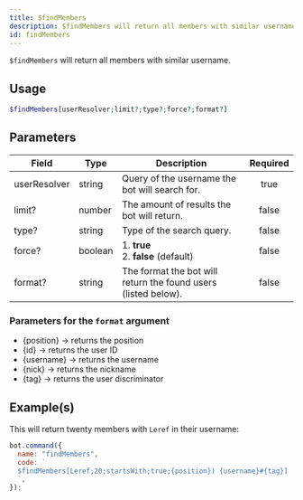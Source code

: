 ```yaml
---
title: $findMembers
description: $findMembers will return all members with similar username.
id: findMembers
---
```


`$findMembers` will return all members with similar username.

## Usage

```php
$findMembers[userResolver;limit?;type?;force?;format?]
```

## Parameters

| Field        | Type    | Description                                                    | Required |
| ------------ | ------- | -------------------------------------------------------------- | :------: |
| userResolver | string  | Query of the username the bot will search for.                 |   true   |
| limit?       | number  | The amount of results the bot will return.                     |  false   |
| type?        | string  | Type of the search query.                                      |  false   |
| force?       | boolean | 1. **true** <br /> 2. **false** (default)                      |  false   |
| format?      | string  | The format the bot will return the found users (listed below). |  false   |

### Parameters for the `format` argument

- {position} -> returns the position
- {id} -> returns the user ID
- {username} -> returns the username
- {nick} -> returns the nickname
- {tag} -> returns the user discriminator

## Example(s)

This will return twenty members with `Leref` in their username:

```javascript
bot.command({
  name: "findMembers",
  code: `
  $findMembers[Leref;20;startsWith;true;{position}) {username}#{tag}]
  `,
});
```
